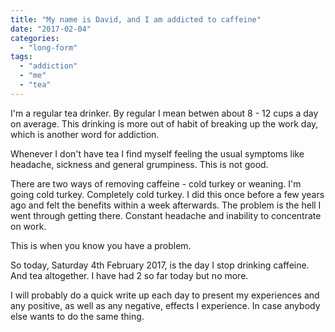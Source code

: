 ```yaml
---
title: "My name is David, and I am addicted to caffeine"
date: "2017-02-04"
categories: 
  - "long-form"
tags: 
  - "addiction"
  - "me"
  - "tea"
---
```


I'm a regular tea drinker. By regular I mean betwen about 8 - 12 cups a day on average. This drinking is more out of habit of breaking up the work day, which is another word for addiction.

Whenever I don't have tea I find myself feeling the usual symptoms like headache, sickness and general grumpiness. This is not good.

There are two ways of removing caffeine - cold turkey or weaning. I'm going cold turkey. Completely cold turkey. I did this once before a few years ago and felt the benefits within a week afterwards. The problem is the hell I went through getting there. Constant headache and inability to concentrate on work.

This is when you know you have a problem.

So today, Saturday 4th February 2017, is the day I stop drinking caffeine. And tea altogether. I have had 2 so far today but no more.

I will probably do a quick write up each day to present my experiences and any positive, as well as any negative, effects I experience. In case anybody else wants to do the same thing.
